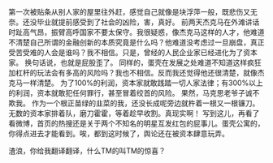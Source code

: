 第一次被贴条从别人家的屋里往外赶，感觉自己就像是块浮萍一般，既悲伤又无奈。还没毕业就提前感受到了社会的凶险，害，真好。
前两天杰克马在外滩讲话时趾高气昂，振臂高呼国家不要太保守。我很疑惑，像杰克马这样的人才，他难道不清楚自己所谓的金融创新的本质究竟是什么吗？他难道没考虑过一旦崩盘，真正受苦受难的人会是谁吗？我不相信。只是，曾经的人民企业家已经进化为了资本家。
换句话说，也就是屁股歪了。
同样的，蛋壳在发展之处难道不知道这样疯狂加杠杆的玩法会有多高的风险吗？我也不相信。反而我还觉得他还很清楚，就像杰克马一样清楚。
为了100%的利润，资本家就敢践踏一切人家法律；有300%以上的利润，资本就敢犯任何罪行，甚至冒着绞首的风险。
果然，马克思老爷子诚不欺我。
作为一个根正苗绿的韭菜的我，还没长成呢旁边就杵着一根又一根镰刀。无数的资本家排着队，磨刀霍霍，等着趁早收割。真现实啊！
写到这儿，再看了看微博，首页的热搜还是关于两个不知名的明星互发红包的屁事儿。蛋壳公寓的，你得点进去才能看到。唉，都到这时候了，舆论还在被资本肆意玩弄。

渣浪，你给我翻译翻译，什么TM的叫TM的惊喜？